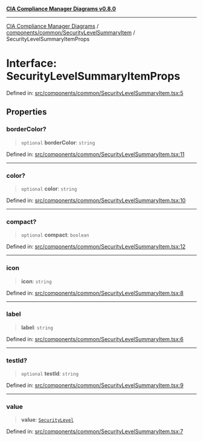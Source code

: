 [**CIA Compliance Manager Diagrams v0.8.0**](../../../../README.md)

***

[CIA Compliance Manager Diagrams](../../../../modules.md) / [components/common/SecurityLevelSummaryItem](../README.md) / SecurityLevelSummaryItemProps

# Interface: SecurityLevelSummaryItemProps

Defined in: [src/components/common/SecurityLevelSummaryItem.tsx:5](https://github.com/Hack23/cia-compliance-manager/blob/791b5a1b6e700c8b8480de209374e4cb1086330d/src/components/common/SecurityLevelSummaryItem.tsx#L5)

## Properties

### borderColor?

> `optional` **borderColor**: `string`

Defined in: [src/components/common/SecurityLevelSummaryItem.tsx:11](https://github.com/Hack23/cia-compliance-manager/blob/791b5a1b6e700c8b8480de209374e4cb1086330d/src/components/common/SecurityLevelSummaryItem.tsx#L11)

***

### color?

> `optional` **color**: `string`

Defined in: [src/components/common/SecurityLevelSummaryItem.tsx:10](https://github.com/Hack23/cia-compliance-manager/blob/791b5a1b6e700c8b8480de209374e4cb1086330d/src/components/common/SecurityLevelSummaryItem.tsx#L10)

***

### compact?

> `optional` **compact**: `boolean`

Defined in: [src/components/common/SecurityLevelSummaryItem.tsx:12](https://github.com/Hack23/cia-compliance-manager/blob/791b5a1b6e700c8b8480de209374e4cb1086330d/src/components/common/SecurityLevelSummaryItem.tsx#L12)

***

### icon

> **icon**: `string`

Defined in: [src/components/common/SecurityLevelSummaryItem.tsx:8](https://github.com/Hack23/cia-compliance-manager/blob/791b5a1b6e700c8b8480de209374e4cb1086330d/src/components/common/SecurityLevelSummaryItem.tsx#L8)

***

### label

> **label**: `string`

Defined in: [src/components/common/SecurityLevelSummaryItem.tsx:6](https://github.com/Hack23/cia-compliance-manager/blob/791b5a1b6e700c8b8480de209374e4cb1086330d/src/components/common/SecurityLevelSummaryItem.tsx#L6)

***

### testId?

> `optional` **testId**: `string`

Defined in: [src/components/common/SecurityLevelSummaryItem.tsx:9](https://github.com/Hack23/cia-compliance-manager/blob/791b5a1b6e700c8b8480de209374e4cb1086330d/src/components/common/SecurityLevelSummaryItem.tsx#L9)

***

### value

> **value**: [`SecurityLevel`](../../../../types/cia/type-aliases/SecurityLevel.md)

Defined in: [src/components/common/SecurityLevelSummaryItem.tsx:7](https://github.com/Hack23/cia-compliance-manager/blob/791b5a1b6e700c8b8480de209374e4cb1086330d/src/components/common/SecurityLevelSummaryItem.tsx#L7)
